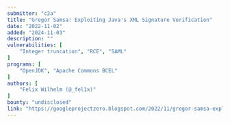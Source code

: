```yaml
---
submitter: "c2a"
title: "Gregor Samsa: Exploiting Java's XML Signature Verification"
date: "2022-11-02"
added: "2024-11-03"
description: ""
vulnerabilities: [
    "Integer truncation", "RCE", "SAML"
]
programs: [
    "OpenJDK", "Apache Commons BCEL"
]
authors: [
    "Felix Wilhelm (@_fel1x)"
]
bounty: "undisclosed"
link: "https://googleprojectzero.blogspot.com/2022/11/gregor-samsa-exploiting-java-xml.html"
---
```




